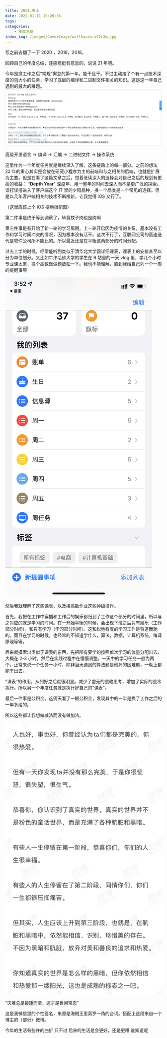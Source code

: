```yaml
---
title: 2021,奉上
date: 2022-01-11 15:20:56
tags: 
categories:
	- 年度总结
index_img: /images/CoverImage/wallhaven-v92r2m.jpg
---
```

写之前去翻了一下 2020 ，2019，2018。

回顾自己的年度总结，还感觉挺有意思的。说说 21 年吧。

今年是换工作之后“常规”懈怠的第一年，能干且干。不过主动接了个有一点技术深度的包大小的任务，学习了底层的编译和二进制文件相关的知识。这是这一年自己遇到的最大的难题。
![app size](/images/Posts/OKR-AppSize.jpg)

高级开发语言 → 编译 → 汇编 → 二进制文件 → 操作系统

这里作为一个年度任务就是继续深入了解，这条链路上的每一部分。之前的想法 22 年的重心其实是会放在研究小程序为主的前端和与之相关的后端，也就是扩展为主要。但是在看了这篇文章之后，觉着继续深入的选择会对自己之后的规划有更高的收益： “**Depth Year**” 深度年，用一整年的时间去深入而不是更广泛的探索。误打误撞进入了客户端这个 IT 里的夕阳品种，换一个品类是一个常见的选择。但是以几年客户端相关的技术不断推新，让我觉得 iOS 又行了。

（这里应该上个 iOS 摆地摊配图）

第二件事是终于等到调薪了，毕竟蚊子肉也是肉啊

第三件事是有开始了新一轮的学习周期。上一轮开启因为疫情的关系，基本没有工作和学习时间冲突的情况，因为根本没有活干。这次不行了，互联网公司的高速迭代是软件公司所不能比的。所以最近还是在平衡这两部分的时间分配。

过去上学的时候，经常能听到类似于清华北大学霸详细课表，课表上的安排甚至以分为单位划分。又比如牛津哈佛大学的学生在 B 站里的一天 vlog 里，学几个小时专业课太累，换个高数做做题放松一下。我也不能理解，直到我给自己列一个一周的提醒事项

![plan](/images/Posts/WeekPlan.png)

然后我就理解了这些课表，以及换高数作业这些神级操作。

首先，我把在工作中穿插和工作后的娱乐都归到了工作这个部分的时间里，所以与之对应的就是学习的时间。在一开始平衡的时候，会出现下班之后只有娱乐（工作部分时间），和只有学习（学习部分时间）。这和松弛有度的学习工作是背道而驰的。而且在学习的时候，也经常的不知道学什么，算法，数据，计算机系统，编译原理等等。

后来就摸索出类似于课表的东西，先把所有要学的按照单次学习的体量分配出去，大概在 2-3 小时。然后在实践过程中在慢慢调整。一天中的学习任务一般为两个，正常来说一个任务一小时，除非当天遇到的算法题是他妈的困难题，一晚上都能干出去。

“课表”的作用，从列好之后就很明显。减少了虚无的战略思考，增加了实际的战术执行。所以另一个年度任务就是执行好自己的“课表”。

最后一件事是公积金。这俩天看了一眼公积金，发现其中的一半是换了工作之后的一年多给的。

所以这些都让我想做减法而没有做加法。

![life](/images/Posts/2021_life.jpeg)

“灾难总是接踵而至，这才是世间常态”

这是我微信里的个性签名，来源是海贼王里索罗一角的台词。搭配上这段来自一个博主的（部分）微博。

今年的生活有些许的曲折
只不过
后来的生活是会更好，还是更糟
谁知道呢